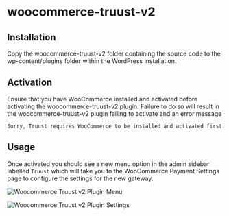 # woocommerce-truust-v2

## Installation

Copy the woocommerce-truust-v2 folder containing the source code to the wp-content/plugins folder within the WordPress installation.

## Activation

Ensure that you have WooCommerce installed and activated before activating the woocommerce-truust-v2 plugin. Failure to do so will result in the woocommerce-truust-v2 plugin failing to activate and an error message

```
Sorry, Truust requires WooCommerce to be installed and activated first
```

## Usage

Once activated you should see a new menu option in the admin sidebar labelled `Truust` which will take you to the WooCommerce Payment Settings page to configure the settings for the new gateway.

![Woocommerce Truust v2 Plugin Menu](https://github.com/Pixelworlds/woocommerce-truust-v2/raw/master/setup/menu.jpg)

![Woocommerce Truust v2 Plugin Settings](https://github.com/Pixelworlds/woocommerce-truust-v2/raw/master/setup/settings.jpg)
